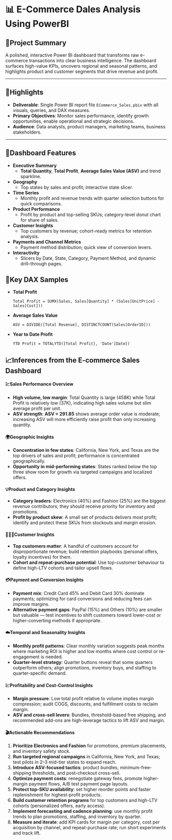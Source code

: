 # 📊 E-Commerce Dales Analysis Using PowerBI

## 📌Project Summary
A polished, interactive Power BI dashboard that transforms raw e-commerce transactions into clear business intelligence. The dashboard surfaces high-value KPIs, uncovers regional and seasonal patterns, and highlights product and customer segments that drive revenue and profit.

---

## 🎯Highlights
- **Deliverable**: Single Power BI report file `ECommerce_Sales.pbix` with all visuals, queries, and DAX measures.
- **Primary Objectives**: Monitor sales performance, identify growth opportunities, enable operational and strategic decisions.
- **Audience**: Data analysts, product managers, marketing teams, business stakeholders.

---

## 🚀Dashboard Features
- **Executive Summary**  
  - **Total Quantity**, **Total Profit**, **Average Sales Value (ASV)** and trend sparkline.
- **Geography**  
  - Top states by sales and profit; interactive state slicer.
- **Time Series**  
  - Monthly profit and revenue trends with quarter selection buttons for quick comparisons.
- **Product Performance**  
  - Profit by product and top-selling SKUs; category-level donut chart for share of sales.
- **Customer Insights**  
  - Top customers by revenue; cohort-ready metrics for retention analysis.
- **Payments and Channel Metrics**  
  - Payment method distribution; quick view of conversion levers.
- **Interactivity**  
  - Slicers by Date, State, Category, Payment Method, and dynamic drill-through pages.

## 🟰Key DAX Samples
- **Total Profit**
  ```DAX
  Total Profit = SUMX(Sales, Sales[Quantity] * (Sales[UnitPrice] - Sales[Cost]))
  ```
- **Average Sales Value**
  ```DAX
  ASV = DIVIDE([Total Revenue], DISTINCTCOUNT(Sales[OrderID]))
  ```
- **Year to Date Profit**
  ```DAX
  YTD Profit = TOTALYTD([Total Profit], 'Date'[Date])
  ```
## 📈Inferences from the E-commerce Sales Dashboard

#### 💹Sales Performance Overview
- **High volume, low margin**: Total Quantity is large (458K) while Total Profit is relatively low (37K), indicating high sales volume but slim average profit per unit.  
- **ASV strength**: **ASV = 291.85** shows average order value is moderate; increasing ASV will more efficiently raise profit than only increasing quantity.

#### 🌍Geographic Insights
- **Concentration in few states**: California, New York, and Texas are the top drivers of sales and profit; performance is concentrated geographically.  
- **Opportunity in mid-performing states**: States ranked below the top three show room for growth via targeted campaigns and localized offers.

#### 💡Product and Category Insights
- **Category leaders**: Electronics (40%) and Fashion (25%) are the biggest revenue contributors; they should receive priority for inventory and promotions.  
- **Profit by product skew**: A small set of products delivers most profit; identify and protect these SKUs from stockouts and margin erosion.

#### 🧑‍🤝‍🧑Customer Insights
- **Top customers matter**: A handful of customers account for disproportionate revenue; build retention playbooks (personal offers, loyalty incentives) for them.  
- **Cohort and repeat-purchase potential**: Use top-customer behaviour to define high-LTV cohorts and tailor upsell flows.

#### 💳Payment and Conversion Insights
- **Payment mix**: Credit Card 45% and Debit Card 30% dominate payments; optimizing for card conversions and reducing fees can improve margins.  
- **Alternative payment gaps**: PayPal (15%) and Others (10%) are smaller but valuable — test incentives to shift customers toward lower-cost or higher-converting methods if appropriate.

#### ☁️Temporal and Seasonality Insights
- **Monthly profit patterns**: Clear monthly variation suggests peak months where marketing ROI is higher and low months where cost control or re-engagement is needed.  
- **Quarter-level strategy**: Quarter buttons reveal that some quarters outperform others; align promotions, inventory buys, and staffing to quarter-specific demand.

#### 💹Profitability and Cost-Control Insights
- **Margin pressure**: Low total profit relative to volume implies margin compression; audit COGS, discounts, and fulfillment costs to reclaim margin.  
- **ASV and cross-sell levers**: Bundles, threshold-based free shipping, and recommended add-ons are high-leverage tactics to lift ASV and margin.

#### 🎬Actionable Recommendations
1. **Prioritize Electronics and Fashion** for promotions, premium placements, and inventory safety stock.  
2. **Run targeted regional campaigns** in California, New York, and Texas; test pilots in 2–3 mid-tier states to expand reach.  
3. **Introduce ASV-focused tactics**: product bundles, minimum-free-shipping thresholds, and post-checkout cross-sell.  
4. **Optimize payment costs**: renegotiate gateway fees, promote higher-margin payment flows, A/B test payment page layouts.  
5. **Protect top-SKU availability**: set higher reorder points and faster replenishment for highest-profit products.  
6. **Build customer retention programs** for top customers and high-LTV cohorts (personalized offers, early access).  
7. **Implement forecasting and cadence planning**: use monthly profit trends to plan promotions, staffing, and inventory by quarter.  
8. **Measure and iterate**: add KPI cards for margin per category, cost per acquisition by channel, and repeat-purchase rate; run short experiments and track lift.


